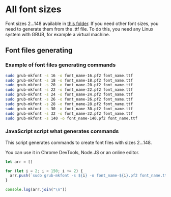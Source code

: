 # All font sizes

Font sizes 2...148 available in [this folder](./). If you need other font sizes, you need to generate them from the .ttf file. To do this, you need any Linux system with GRUB, for example a virtual machine.

## Font files generating

### Example of font files generating commands

```sh
sudo grub-mkfont -s 16 -o font_name-16.pf2 font_name.ttf
sudo grub-mkfont -s 18 -o font_name-18.pf2 font_name.ttf
sudo grub-mkfont -s 20 -o font_name-20.pf2 font_name.ttf
sudo grub-mkfont -s 22 -o font_name-22.pf2 font_name.ttf
sudo grub-mkfont -s 24 -o font_name-24.pf2 font_name.ttf
sudo grub-mkfont -s 26 -o font_name-26.pf2 font_name.ttf
sudo grub-mkfont -s 28 -o font_name-28.pf2 font_name.ttf
sudo grub-mkfont -s 30 -o font_name-30.pf2 font_name.ttf
sudo grub-mkfont -s 32 -o font_name-32.pf2 font_name.ttf
sudo grub-mkfont -s 140 -o font_name-140.pf2 font_name.ttf
```

### JavaScript script what generates commands

This script generates commands to create font files with sizes 2...148.

You can use it in Chrome DevTools, Node.JS or an online editor.

```js
let arr = []

for (let i = 2; i < 150; i += 2) {
  arr.push(`sudo grub-mkfont -s ${i} -o font_name-${i}.pf2 font_name.ttf`)
}

console.log(arr.join("\n"))
```
